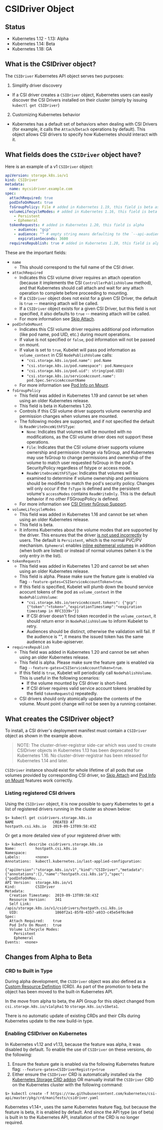 # CSIDriver Object

## Status

- Kubernetes 1.12 - 1.13: Alpha
- Kubernetes 1.14: Beta
- Kubernetes 1.18: GA

## What is the CSIDriver object?

The `CSIDriver` Kubernetes API object serves two purposes:

1. Simplify driver discovery

- If a CSI driver creates a `CSIDriver` object, Kubernetes users can easily discover the CSI Drivers installed on their cluster (simply by issuing `kubectl get CSIDriver`)

2. Customizing Kubernetes behavior

- Kubernetes has a default set of behaviors when dealing with CSI Drivers (for example, it calls the `Attach`/`Detach` operations by default). This object allows CSI drivers to specify how Kubernetes should interact with it.

## What fields does the `CSIDriver` object have?

Here is an example of a v1 `CSIDriver` object:

```yaml
apiVersion: storage.k8s.io/v1
kind: CSIDriver
metadata:
  name: mycsidriver.example.com
spec:
  attachRequired: true
  podInfoOnMount: true
  fsGroupPolicy: File # added in Kubernetes 1.19, this field is beta as of Kubernetes 1.20
  volumeLifecycleModes: # added in Kubernetes 1.16, this field is beta
    - Persistent
    - Ephemeral
  tokenRequests: # added in Kubernetes 1.20, this field is alpha
    - audience: "gcp"
    - audience: "" # empty string means defaulting to the `--api-audiences` of kube-apiserver
      expirationSeconds: 3600
  requiresRepublish: true # added in Kubernetes 1.20, this field is alpha
```

These are the important fields:

- `name`
  - This should correspond to the full name of the CSI driver.
- `attachRequired`
  - Indicates this CSI volume driver requires an attach operation (because it implements the CSI `ControllerPublishVolume` method), and that Kubernetes should call attach and wait for any attach operation to complete before proceeding to mounting.
  - If a `CSIDriver` object does not exist for a given CSI Driver, the default is `true` -- meaning attach will be called.
  - If a `CSIDriver` object exists for a given CSI Driver, but this field is not specified, it also defaults to `true` -- meaning attach will be called.
  - For more information see [Skip Attach](skip-attach.md).
- `podInfoOnMount`
  - Indicates this CSI volume driver requires additional pod information (like pod name, pod UID, etc.) during mount operations.
  - If value is not specified or `false`, pod information will not be passed on mount.
  - If value is set to `true`, Kubelet will pass pod information as `volume_context` in CSI `NodePublishVolume` calls:
    - `"csi.storage.k8s.io/pod.name": pod.Name`
    - `"csi.storage.k8s.io/pod.namespace": pod.Namespace`
    - `"csi.storage.k8s.io/pod.uid": string(pod.UID)`
    - `"csi.storage.k8s.io/serviceAccount.name": pod.Spec.ServiceAccountName`
  - For more information see [Pod Info on Mount](pod-info.md).
- `fsGroupPolicy`
  - This field was added in Kubernetes 1.19 and cannot be set when using an older Kubernetes release.
  - This field is beta in Kubernetes 1.20.
  - Controls if this CSI volume driver supports volume ownership and permission changes when volumes are mounted.
  - The following modes are supported, and if not specified the default is `ReadWriteOnceWithFSType`:
    - `None`: Indicates that volumes will be mounted with no modifications, as the CSI volume driver does not support these operations.
    - `File`: Indicates that the CSI volume driver supports volume ownership and permission change via fsGroup, and Kubernetes may use fsGroup to change permissions and ownership of the volume to match user requested fsGroup in the pod's SecurityPolicy regardless of fstype or access mode.
    - `ReadWriteOnceWithFSType`: Indicates that volumes will be examined to determine if volume ownership and permissions should be modified to match the pod's security policy.
      Changes will only occur if the `fsType` is defined and the persistent volume's `accessModes` contains `ReadWriteOnly`.
      This is the default behavior if no other FSGroupPolicy is defined.
  - For more information see [CSI Driver fsGroup Support](support-fsgroup.md).
- `volumeLifecycleModes`
  - This field was added in Kubernetes 1.16 and cannot be set when using an older Kubernetes release.
  - This field is beta.
  - It informs Kubernetes about the volume modes that are supported by the driver.
    This ensures that the driver [is not used incorrectly](https://github.com/kubernetes/enhancements/blob/master/keps/sig-storage/20190122-csi-inline-volumes.md#support-for-inline-csi-volumes) by users.
    The default is `Persistent`, which is the normal PVC/PV mechanism. `Ephemeral` enables
    [inline ephemeral volumes](ephemeral-local-volumes.md) in addition (when both
    are listed) or instead of normal volumes (when it is the only entry in the list).
- `tokenRequests`
  - This field was added in Kubernetes 1.20 and cannot be set when using an older Kubernetes release.
  - This field is alpha. Please make sure the feature gate is enabled via flag `--feature-gates=CSIServiceAccountToken=true`.
  - If this field is specified, Kubelet will plumb down the bound service acocunt tokens of the pod as `volume_context` in the `NodePublishVolume`:
    - `"csi.storage.k8s.io/serviceAccount.tokens": {"gcp":{"token":"<token>","expirationTimestamp":"<expiration timestamp in RFC3339>"}}`
    - If CSI driver doesn't find token recorded in the `volume_context`, it should return error in `NodePublishVolume` to inform Kubelet to retry.
    - Audiences should be distinct, otherwise the validation will fail. If the audience is "", it means the issued token has the same audience as kube-apiserver.
- `requiresRepublish`
  - This field was added in Kubernetes 1.20 and cannot be set when using an older Kubernetes release.
  - This field is alpha. Please make sure the feature gate is enabled via flag `--feature-gates=CSIServiceAccountToken=true`.
  - If this field is `true`, Kubelet will periodically call `NodePublishVolume`. This is useful in the following scenarios:
    - If the volume mounted by CSI driver is short-lived.
    - If CSI driver requires valid service account tokens (enabled by the field `tokenRequests`) repeatedly.
  - CSI drivers should only atomically update the contents of the volume. Mount point change will not be seen by a running container.

## What creates the CSIDriver object?

To install, a CSI driver's deployment manifest must contain a `CSIDriver`
object as shown in the example above.

> NOTE: The cluster-driver-registrar side-car which was used to create CSIDriver
> objects in Kubernetes 1.13 has been deprecated for Kubernetes 1.16. No
> cluster-driver-registrar has been released for Kubernetes 1.14 and later.

`CSIDriver` instance should exist for whole lifetime of all pods that use
volumes provided by corresponding CSI driver, so [Skip Attach](skip-attach.md)
and [Pod Info on Mount](pod-info.md) features work correctly.

### Listing registered CSI drivers

Using the `CSIDriver` object, it is now possible to query Kubernetes to get a list of registered drivers running in the cluster as shown below:

```
$> kubectl get csidrivers.storage.k8s.io
NAME                  CREATED AT
hostpath.csi.k8s.io   2019-09-13T09:58:43Z
```

Or get a more detailed view of your registered driver with:

```
$> kubectl describe csidrivers.storage.k8s.io
Name:         hostpath.csi.k8s.io
Namespace:
Labels:       <none>
Annotations:  kubectl.kubernetes.io/last-applied-configuration:
                {"apiVersion":"storage.k8s.io/v1","kind":"CSIDriver","metadata":{"annotations":{},"name":"hostpath.csi.k8s.io"},"spec":{"podInfoOnMou...
API Version:  storage.k8s.io/v1
Kind:         CSIDriver
Metadata:
  Creation Timestamp:  2019-09-13T09:58:43Z
  Resource Version:    341
  Self Link:           /apis/storage.k8s.io/v1/csidrivers/hostpath.csi.k8s.io
  UID:                 1860f2a1-85f8-4357-a933-c45e54f0c8e0
Spec:
  Attach Required:    true
  Pod Info On Mount:  true
  Volume Lifecycle Modes:
    Persistent
    Ephemeral
Events:  <none>
```

## Changes from Alpha to Beta

### CRD to Built in Type

During alpha development, the `CSIDriver` object was also defined as a [Custom Resource Definition](https://kubernetes.io/docs/tasks/access-kubernetes-api/custom-resources/custom-resource-definitions/#create-a-customresourcedefinition) (CRD). As part of the promotion to beta the object has been moved to the built-in Kubernetes API.

In the move from alpha to beta, the API Group for this object changed from `csi.storage.k8s.io/v1alpha1` to `storage.k8s.io/v1beta1`.

There is no automatic update of existing CRDs and their CRs during Kubernetes update to the new build-in type.

### Enabling CSIDriver on Kubernetes

In Kubernetes v1.12 and v1.13, because the feature was alpha, it was disabled by default. To enable the use of `CSIDriver` on these versions, do the following:

1. Ensure the feature gate is enabled via the following Kubernetes feature flag: `--feature-gates=CSIDriverRegistry=true`
2. Either ensure the `CSIDriver` CRD is automatically installed via the [Kubernetes Storage CRD addon](https://github.com/kubernetes/kubernetes/tree/release-1.13/cluster/addons/storage-crds) OR manually install the `CSIDriver` CRD on the Kubernetes cluster with the following command:

```
$> kubectl create -f https://raw.githubusercontent.com/kubernetes/csi-api/master/pkg/crd/manifests/csidriver.yaml
```

Kubernetes v1.14+, uses the same Kubernetes feature flag, but because the feature is beta, it is enabled by default. And since the API type (as of beta) is built in to the Kubernetes API, installation of the CRD is no longer required.
